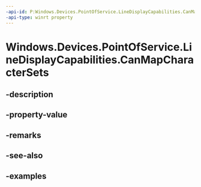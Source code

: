 ```yaml
---
-api-id: P:Windows.Devices.PointOfService.LineDisplayCapabilities.CanMapCharacterSets
-api-type: winrt property
---
```


<!-- Property syntax.
public bool CanMapCharacterSets { get; }
-->

# Windows.Devices.PointOfService.LineDisplayCapabilities.CanMapCharacterSets

## -description

## -property-value

## -remarks

## -see-also

## -examples

